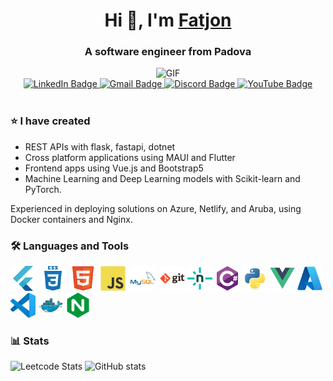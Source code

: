 <h1 align="center">Hi 👋, I'm <a href="https://github.com/fatjonfreskina/" target="blank">Fatjon</a></h1>
<h3 align="center">A software engineer from Padova</h3>

<div align="center">
  <img src="https://media.giphy.com/media/SWoSkN6DxTszqIKEqv/giphy.gif" alt="GIF">
</div>

<!-- Badges-->
<div id="badges" align="center">
  <a href="https://www.linkedin.com/in/fatjon-freskina-b54b3a18a/">
    <img src="https://img.shields.io/badge/Linkedin-%230077B5.svg?logo=linkedin&logoColor=white" alt="LinkedIn Badge"/>
  </a>
  <a href="mailto:fatjonfreskina@gmail.com">
    <img src="https://img.shields.io/badge/Gmail-D14836?logo=gmail&logoColor=white" alt="Gmail Badge"/>
  </a>
  <a href="https://discordapp.com/users/629278114219819018">
    <img src="https://img.shields.io/badge/Discord-%235865F2.svg?&logo=discord&logoColor=white" alt="Discord Badge"/>
  </a>
  <a href="https://www.youtube.com/@FatjonFreskina/">
    <img src="https://img.shields.io/badge/YouTube-%23FF0000.svg?logo=YouTube&logoColor=white" alt="YouTube Badge"/>
  </a>
</div>

<div id="badges" align="center">
	<img src="https://komarev.com/ghpvc/?username=fatjonfreskina&style=for-the-badge&color=blue" alt=""/>
</div>

### :star: I have created

- REST APIs with flask, fastapi, dotnet
- Cross platform applications using MAUI and Flutter
- Frontend apps using Vue.js and Bootstrap5
- Machine Learning and Deep Learning models with Scikit-learn and PyTorch.

Experienced in deploying solutions on Azure, Netlify, and Aruba, using Docker containers and Nginx.

### :hammer_and_wrench: Languages and Tools

<div>
  <img src="https://github.com/devicons/devicon/blob/master/icons/flutter/flutter-original.svg" title="Flutter" alt="Flutter" width="40" height="40"/>&nbsp;
  <img src="https://github.com/devicons/devicon/blob/master/icons/css3/css3-plain-wordmark.svg"  title="CSS3" alt="CSS" width="40" height="40"/>&nbsp;
  <img src="https://github.com/devicons/devicon/blob/master/icons/html5/html5-original.svg" title="HTML5" alt="HTML" width="40" height="40"/>&nbsp;
  <img src="https://github.com/devicons/devicon/blob/master/icons/javascript/javascript-original.svg" title="JavaScript" alt="JavaScript" width="40" height="40"/>&nbsp;
  <img src="https://github.com/devicons/devicon/blob/master/icons/mysql/mysql-original-wordmark.svg" title="MySQL"  alt="MySQL" width="40" height="40"/>&nbsp;
  <img src="https://github.com/devicons/devicon/blob/master/icons/git/git-original-wordmark.svg" title="Git" alt="Git" width="40" height="40"/>
  <img src="https://github.com/devicons/devicon/blob/master/icons/netlify/netlify-original.svg" title="Netlify" alt="Netlify" width="40" height="40"/>
  <img src="https://github.com/devicons/devicon/blob/master/icons/csharp/csharp-original.svg" title="C#" alt="C#" width="40" height="40"/>
  <img src="https://github.com/devicons/devicon/blob/master/icons/python/python-original.svg" title="Python" alt="Python" width="40" height="40"/>
  <img src="https://github.com/devicons/devicon/blob/master/icons/vuejs/vuejs-original.svg" title="Vue" alt="Vue" width="40" height="40"/>
  <img src="https://github.com/devicons/devicon/blob/master/icons/azure/azure-original.svg" title="Azure" alt="Azure" width="40" height="40"/>
  <img src="https://github.com/devicons/devicon/blob/master/icons/vscode/vscode-original.svg" title="VSCode" alt="VSCode" width="40" height="40"/>
  <img src="https://github.com/devicons/devicon/blob/master/icons/docker/docker-original.svg" title="Docker" alt="Docker" width="40" height="40"/>
  <img src="https://github.com/devicons/devicon/blob/master/icons/nginx/nginx-original.svg" title="Nginx" alt="Nginx" width="40" height="40"/>
</div>

### :bar_chart: Stats
![Leetcode Stats](https://leetcard.jacoblin.cool/fatjonfreskina)
![GitHub stats](https://github-readme-stats.vercel.app/api?username=fatjonfreskina&show_icons=true&theme=vue-dark)
